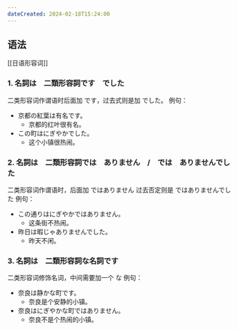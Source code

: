 ```yaml
---
dateCreated: 2024-02-18T15:24:00
---
```

## 语法
[[日语形容词]]
### 1. 名詞は　二類形容詞です　でした
二类形容词作谓语时后面加 です，过去式则是加 でした。
例句：
- 京都の紅葉は有名です。
	- 京都的红叶很有名。
- この町はにぎやかでした。
	- 这个小镇很热闹。
### 2. 名詞は　二類形容詞では　ありません　/　では　ありませんでした
二类形容词作谓语时，后面加 ではありません
过去否定则是 ではありませんでした
例句：
- この通りはにぎやかではありません。
	- 这条街不热闹。
- 昨日は暇じゃありませんでした。
	- 昨天不闲。
### 3. 名詞は　二類形容詞な名詞です
二类形容词修饰名词，中间需要加一个 な
例句：
- 奈良は静かな町です。
	- 奈良是个安静的小镇。
- 奈良はにぎやかな町ではありません。
	- 奈良不是个热闹的小镇。